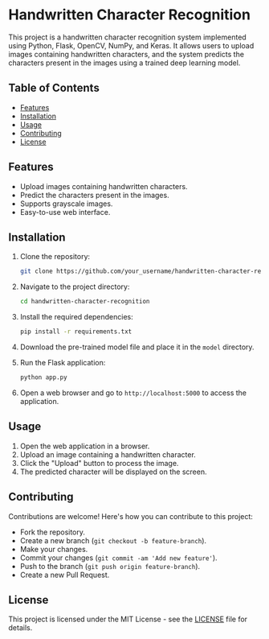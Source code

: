 # Handwritten Character Recognition

This project is a handwritten character recognition system implemented using Python, Flask, OpenCV, NumPy, and Keras. It allows users to upload images containing handwritten characters, and the system predicts the characters present in the images using a trained deep learning model.

## Table of Contents

- [Features](#features)
- [Installation](#installation)
- [Usage](#usage)
- [Contributing](#contributing)
- [License](#license)

## Features

- Upload images containing handwritten characters.
- Predict the characters present in the images.
- Supports grayscale images.
- Easy-to-use web interface.


## Installation

1. Clone the repository:

    ```bash
    git clone https://github.com/your_username/handwritten-character-recognition.git
    ```

2. Navigate to the project directory:

    ```bash
    cd handwritten-character-recognition
    ```

3. Install the required dependencies:

    ```bash
    pip install -r requirements.txt
    ```

4. Download the pre-trained model file and place it in the `model` directory.

5. Run the Flask application:

    ```bash
    python app.py
    ```

6. Open a web browser and go to `http://localhost:5000` to access the application.

## Usage

1. Open the web application in a browser.
2. Upload an image containing a handwritten character.
3. Click the "Upload" button to process the image.
4. The predicted character will be displayed on the screen.

## Contributing

Contributions are welcome! Here's how you can contribute to this project:

- Fork the repository.
- Create a new branch (`git checkout -b feature-branch`).
- Make your changes.
- Commit your changes (`git commit -am 'Add new feature'`).
- Push to the branch (`git push origin feature-branch`).
- Create a new Pull Request.

## License

This project is licensed under the MIT License - see the [LICENSE](LICENSE) file for details.
